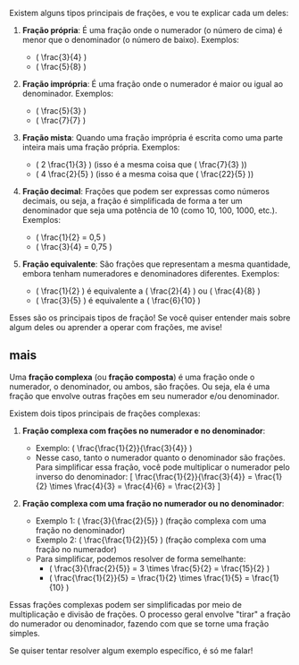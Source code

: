 Existem alguns tipos principais de frações, e vou te explicar cada um deles:

1. **Fração própria**: É uma fração onde o numerador (o número de cima) é menor que o denominador (o número de baixo). Exemplos:

   - \( \frac{3}{4} \)
   - \( \frac{5}{8} \)

2. **Fração imprópria**: É uma fração onde o numerador é maior ou igual ao denominador. Exemplos:

   - \( \frac{5}{3} \)
   - \( \frac{7}{7} \)

3. **Fração mista**: Quando uma fração imprópria é escrita como uma parte inteira mais uma fração própria. Exemplos:

   - \( 2 \frac{1}{3} \) (isso é a mesma coisa que \( \frac{7}{3} \))
   - \( 4 \frac{2}{5} \) (isso é a mesma coisa que \( \frac{22}{5} \))

4. **Fração decimal**: Frações que podem ser expressas como números decimais, ou seja, a fração é simplificada de forma a ter um denominador que seja uma potência de 10 (como 10, 100, 1000, etc.). Exemplos:

   - \( \frac{1}{2} = 0,5 \)
   - \( \frac{3}{4} = 0,75 \)

5. **Fração equivalente**: São frações que representam a mesma quantidade, embora tenham numeradores e denominadores diferentes. Exemplos:
   - \( \frac{1}{2} \) é equivalente a \( \frac{2}{4} \) ou \( \frac{4}{8} \)
   - \( \frac{3}{5} \) é equivalente a \( \frac{6}{10} \)

Esses são os principais tipos de fração! Se você quiser entender mais sobre algum deles ou aprender a operar com frações, me avise!

## mais

Uma **fração complexa** (ou **fração composta**) é uma fração onde o numerador, o denominador, ou ambos, são frações. Ou seja, ela é uma fração que envolve outras frações em seu numerador e/ou denominador.

Existem dois tipos principais de frações complexas:

1. **Fração complexa com frações no numerador e no denominador**:

   - Exemplo: \( \frac{\frac{1}{2}}{\frac{3}{4}} \)
   - Nesse caso, tanto o numerador quanto o denominador são frações. Para simplificar essa fração, você pode multiplicar o numerador pelo inverso do denominador:
     \[
     \frac{\frac{1}{2}}{\frac{3}{4}} = \frac{1}{2} \times \frac{4}{3} = \frac{4}{6} = \frac{2}{3}
     \]

2. **Fração complexa com uma fração no numerador ou no denominador**:
   - Exemplo 1: \( \frac{3}{\frac{2}{5}} \) (fração complexa com uma fração no denominador)
   - Exemplo 2: \( \frac{\frac{1}{2}}{5} \) (fração complexa com uma fração no numerador)
   - Para simplificar, podemos resolver de forma semelhante:
     - \( \frac{3}{\frac{2}{5}} = 3 \times \frac{5}{2} = \frac{15}{2} \)
     - \( \frac{\frac{1}{2}}{5} = \frac{1}{2} \times \frac{1}{5} = \frac{1}{10} \)

Essas frações complexas podem ser simplificadas por meio de multiplicação e divisão de frações. O processo geral envolve "tirar" a fração do numerador ou denominador, fazendo com que se torne uma fração simples.

Se quiser tentar resolver algum exemplo específico, é só me falar!

